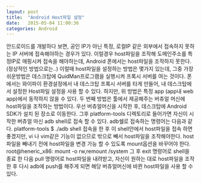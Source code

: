 ```yaml
---
layout: post
title:  "Android Host파일 설정"
date:   2015-05-04 11:00:36
categories: Android 
---
```


안드로이드를 개발하다 보면, 공인 IP가 아닌 특정, 로컬IP 같은 외부에서 접속하지 못하는 IP 서버에 
접속해야하는 경우가 있다. 이럴경우 host파일을 조작해 도메인주소를 특정IP로 매핑시켜 접속을 해야하는데, Android 폰에서는 host파일을 조작하지 못한다.(정상적인 방법으로는..)
이럴때 host파일을 설정하는 방법은 몇가지 있는데, 그중 가장 쉬운방법은 데스크탑에 QuidMan프로그램을 실행시켜 프록시 서버를 여는 것이다. 폰에서는 와이파이 환경설정에서 내 데스크탑 프록시 서버를 타게 만들어, 내 데스크탑에서 설정한 Host파일 설정을 사용 할 수 있다.
하지만, 위 방법은 특정 app (app내 web app)에서 동작하지 않을 수 있다.
두 번째 방법은 툴에서 제공해주는 버츄얼 머신에 host파일을 조작하는 방법이다.
우선 버츄얼머신을 시작한 후, 데스크탑에 Android SDK가 설치 된 장소로 이동한다.
그후 platform-tools 디렉토리로 들어가면 자신이 시작한 버츄얼 마신 adb shell로 접속 할 수 있다.
adb쉘로 접속하는 명령어는 다음과 같다.
platform-tools $ ./adb shell
접속을 한 후 이 shell안에서 host파일을 접속 하면 좋겠지만, vi 나 vim같은 기능이 없으므로 밖으로 빼서 host파일을 조작해야한다. host파일을 빼내기 전에 host파일을 변경 가능 할 수 있도록 mount옵션을 바꾸어야 한다.
root@heneric_x86: mount -o rw,remount /system
그 후 exit 명령어로 shell을 종료 한 다음 
pull 명령어로 host파일을 내려받고, 자신이 원하는 대로 host파일을 조작한 후 다시 adb에 push를 해주게 되면 해당 버츄얼머신에 바뀐 host파일을 사용 할 수 있다.

